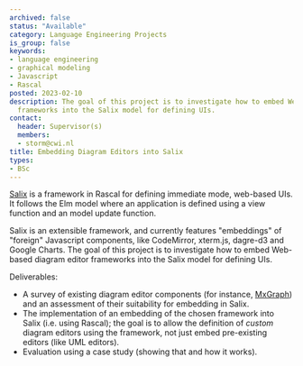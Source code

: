 ```yaml
---
archived: false
status: "Available"
category: Language Engineering Projects
is_group: false
keywords:
- language engineering
- graphical modeling
- Javascript
- Rascal
posted: 2023-02-10
description: The goal of this project is to investigate how to embed Web-based diagram editor
  frameworks into the Salix model for defining UIs.
contact:
  header: Supervisor(s)
  members:
  - storm@cwi.nl
title: Embedding Diagram Editors into Salix
types:
- BSc
---
```


[Salix](https://github.com/cwi-swat/salix) is a framework in Rascal for defining immediate mode, web-based UIs. It follows the Elm model where an application is defined using a view function and an model update function.

Salix is an extensible framework, and currently features "embeddings" of "foreign" Javascript components, like CodeMirror, xterm.js, dagre-d3 and Google Charts. The goal of this project is to investigate how to embed Web-based diagram editor frameworks into the Salix model for defining UIs.

Deliverables:

- A survey of existing diagram editor components (for instance, [MxGraph](https://jgraph.github.io/mxgraph/)) and an assessment of their suitability for embedding in Salix.
- The implementation of an embedding of the chosen framework into Salix (i.e. using Rascal); the goal is to allow the definition of *custom* diagram editors using the framework, not just embed pre-existing editors (like UML editors).
- Evaluation using a case study (showing that and how it works).
